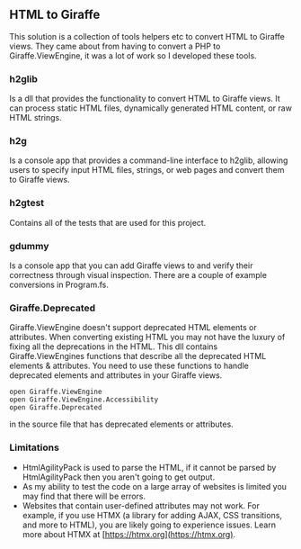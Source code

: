 
## HTML to Giraffe
This solution is a collection of tools helpers etc to convert HTML to Giraffe views. They came about from having to convert a PHP to Giraffe.ViewEngine, it was a lot of work so I developed these tools.

### h2glib
Is a dll that provides the functionality to convert HTML to Giraffe views. It can process static HTML files, dynamically generated HTML content, or raw HTML strings.

### h2g
Is a console app that provides a command-line interface to h2glib, allowing users to specify input HTML files, strings, or web pages and convert them to Giraffe views.

### h2gtest
Contains all of the tests that are used for this project.

### gdummy
Is a console app that you can add Giraffe views to and verify their correctness through visual inspection. There are a couple of example conversions in Program.fs.

### Giraffe.Deprecated
Giraffe.ViewEngine doesn't support deprecated HTML elements or attributes. When converting existing HTML you may not have the luxury of fixing all the deprecations in the HTML. This dll contains Giraffe.ViewEngines functions that describe all the deprecated HTML elements & attributes. You need to use these functions to handle deprecated elements and attributes in your Giraffe views.

```text
open Giraffe.ViewEngine
open Giraffe.ViewEngine.Accessibility
open Giraffe.Deprecated
```

in the source file that has deprecated elements or attributes.

### Limitations
- HtmlAgilityPack is used to parse the HTML, if it cannot be parsed by HtmlAgilityPack then you aren't going to get output.
- As my ability to test the code on a large array of websites is limited you may find that there will be errors.
- Websites that contain user-defined attributes may not work. For example, if you use HTMX (a library for adding AJAX, CSS transitions, and more to HTML), you are likely going to experience issues. Learn more about HTMX at [https://htmx.org](https://htmx.org).



